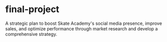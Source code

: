 # final-project
A strategic plan to boost Skate Academy's social media presence, improve sales, and optimize performance through market research and develop a comprehensive strategy.
